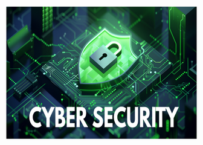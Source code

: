 <p align="center">
    <img src="./.git-config/CYBER-SECURITY.png" alt="Nmap Logo" width="750" height="350">
</p>



